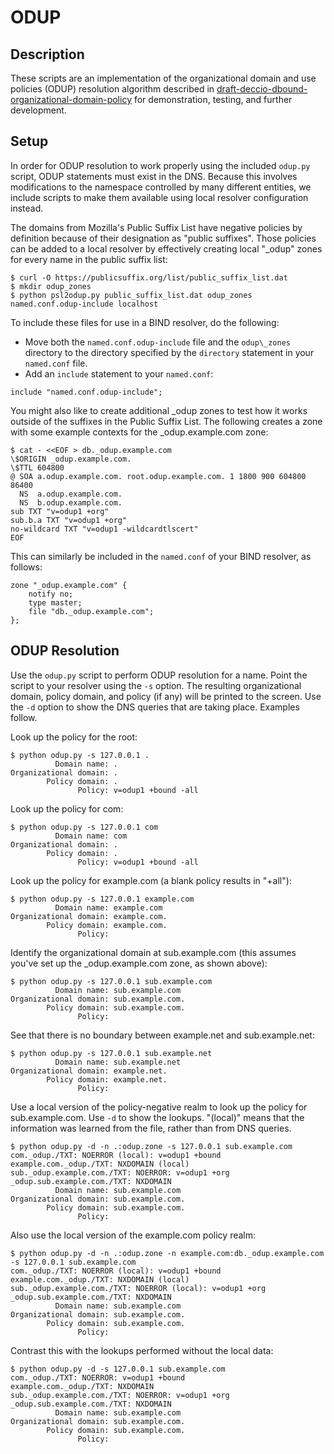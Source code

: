# ODUP

## Description

These scripts are an implementation of the organizational domain and use
policies (ODUP) resolution algorithm described in
[draft-deccio-dbound-organizational-domain-policy](https://tools.ietf.org/html/draft-deccio-dbound-organizational-domain-policy)
for demonstration, testing, and further development.

## Setup

In order for ODUP resolution to work properly using the included `odup.py`
script, ODUP statements must exist in the DNS.  Because this involves
modifications to the namespace controlled by many different entities, we
include scripts to make them available using local resolver configuration
instead.

The domains from Mozilla's Public Suffix List have negative policies by
definition because of their designation as "public suffixes".  Those policies
can be added to a local resolver by effectively creating local "\_odup" zones
for every name in the public suffix list:

```
$ curl -O https://publicsuffix.org/list/public_suffix_list.dat
$ mkdir odup_zones
$ python psl2odup.py public_suffix_list.dat odup_zones named.conf.odup-include localhost
```

To include these files for use in a BIND resolver, do the following:
 * Move both the `named.conf.odup-include` file and the `odup\_zones` directory
   to the directory specified by the `directory` statement in your `named.conf`
   file.
 * Add an `include` statement to your `named.conf`:
```
include "named.conf.odup-include";
```

You might also like to create additional _odup zones to test how it works
outside of the suffixes in the Public Suffix List.  The following creates a
zone with some example contexts for the _odup.example.com zone:

```
$ cat - <<EOF > db._odup.example.com
\$ORIGIN _odup.example.com.
\$TTL 604800
@ SOA a.odup.example.com. root.odup.example.com. 1 1800 900 604800 86400
  NS  a.odup.example.com.
  NS  b.odup.example.com.
sub TXT "v=odup1 +org"
sub.b.a TXT "v=odup1 +org"
no-wildcard TXT "v=odup1 -wildcardtlscert"
EOF
```

This can similarly be included in the `named.conf` of your BIND resolver, as
follows:
```
zone "_odup.example.com" {
	notify no;
	type master;
	file "db._odup.example.com";
};
```

## ODUP Resolution

Use the `odup.py` script to perform ODUP resolution for a name.  Point the
script to your resolver using the `-s` option.  The resulting organizational
domain, policy domain, and policy (if any) will be printed to the screen.  Use
the `-d` option to show the DNS queries that are taking place.  Examples
follow.

Look up the policy for the root:
```
$ python odup.py -s 127.0.0.1 .
          Domain name: .
Organizational domain: .
        Policy domain: .
               Policy: v=odup1 +bound -all
```

Look up the policy for com:
```
$ python odup.py -s 127.0.0.1 com
          Domain name: com
Organizational domain: .
        Policy domain: .
               Policy: v=odup1 +bound -all
```

Look up the policy for example.com (a blank policy results in "+all"):
```
$ python odup.py -s 127.0.0.1 example.com
          Domain name: example.com
Organizational domain: example.com.
        Policy domain: example.com.
               Policy:
```

Identify the organizational domain at sub.example.com (this assumes you've set
up the _odup.example.com zone, as shown above):
```
$ python odup.py -s 127.0.0.1 sub.example.com
          Domain name: sub.example.com
Organizational domain: sub.example.com.
        Policy domain: sub.example.com.
               Policy:
```


See that there is no boundary between example.net and sub.example.net:
```
$ python odup.py -s 127.0.0.1 sub.example.net
          Domain name: sub.example.net
Organizational domain: example.net.
        Policy domain: example.net.
               Policy:
```

Use a local version of the policy-negative realm to look up the policy for
sub.example.com.  Use `-d` to show the lookups.  "(local)" means that the
information was learned from the file, rather than from DNS queries.
```
$ python odup.py -d -n .:odup.zone -s 127.0.0.1 sub.example.com
com._odup./TXT: NOERROR (local): v=odup1 +bound
example.com._odup./TXT: NXDOMAIN (local)
sub._odup.example.com./TXT: NOERROR: v=odup1 +org
_odup.sub.example.com./TXT: NXDOMAIN
          Domain name: sub.example.com
Organizational domain: sub.example.com.
        Policy domain: sub.example.com.
               Policy:
```

Also use the local version of the example.com policy realm:
```
$ python odup.py -d -n .:odup.zone -n example.com:db._odup.example.com -s 127.0.0.1 sub.example.com
com._odup./TXT: NOERROR (local): v=odup1 +bound
example.com._odup./TXT: NXDOMAIN (local)
sub._odup.example.com./TXT: NOERROR (local): v=odup1 +org
_odup.sub.example.com./TXT: NXDOMAIN
          Domain name: sub.example.com
Organizational domain: sub.example.com.
        Policy domain: sub.example.com.
               Policy:
```


Contrast this with the lookups performed without the local data:
```
$ python odup.py -d -s 127.0.0.1 sub.example.com
com._odup./TXT: NOERROR: v=odup1 +bound
example.com._odup./TXT: NXDOMAIN
sub._odup.example.com./TXT: NOERROR: v=odup1 +org
_odup.sub.example.com./TXT: NXDOMAIN
          Domain name: sub.example.com
Organizational domain: sub.example.com.
        Policy domain: sub.example.com.
               Policy:
```
